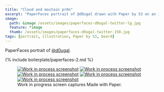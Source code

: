 ```yaml
---
title: "Cloud and moutain pr0n"
excerpt: "PaperFaces portrait of @d0ugal drawn with Paper by 53 on an iPad."
image: 
  path: &image /assets/images/paperfaces-d0ugal-twitter-lg.jpg 
  feature: *image
  thumb: /assets/images/paperfaces-d0ugal-twitter-150.jpg
tags: [portrait, illustration, Paper by 53, beard]
---
```


PaperFaces portrait of [@d0ugal](http://twitter.com/d0ugal).

{% include boilerplate/paperfaces-2.md %}

<figure class="third">
	<a href="{{ site.url }}/assets/images/paperfaces-d0ugal-process-1-lg.jpg"><img src="{{ site.url }}/assets/images/paperfaces-d0ugal-process-1-600.jpg" alt="Work in process screenshot"></a>
	<a href="{{ site.url }}/assets/images/paperfaces-d0ugal-process-2-lg.jpg"><img src="{{ site.url }}/assets/images/paperfaces-d0ugal-process-2-600.jpg" alt="Work in process screenshot"></a>
	<a href="{{ site.url }}/assets/images/paperfaces-d0ugal-process-3-lg.jpg"><img src="{{ site.url }}/assets/images/paperfaces-d0ugal-process-3-600.jpg" alt="Work in process screenshot"></a>
	<a href="{{ site.url }}/assets/images/paperfaces-d0ugal-process-4-lg.jpg"><img src="{{ site.url }}/assets/images/paperfaces-d0ugal-process-4-600.jpg" alt="Work in process screenshot"></a>
	<a href="{{ site.url }}/assets/images/paperfaces-d0ugal-process-5-lg.jpg"><img src="{{ site.url }}/assets/images/paperfaces-d0ugal-process-5-600.jpg" alt="Work in process screenshot"></a>
	<figcaption>Work in progress screen captures Made with Paper.</figcaption>
</figure>